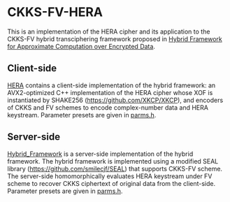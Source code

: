 # CKKS-FV-HERA
This is an implementation of the HERA cipher and its application to the CKKS-FV hybrid transciphering framework proposed in [Hybrid Framework for Approximate Computation over Encrypted Data]([https://eprint.iacr.org/2020/1335](https://eprint.iacr.org/archive/2020/1335/20210304:021449)).

## Client-side
[HERA](./HERA) contains a client-side implementation of the hybrid framework:
an AVX2-optimized C++ implementation of the HERA cipher whose XOF is instantiated by SHAKE256 (https://github.com/XKCP/XKCP), and encoders of CKKS and FV schemes to encode complex-number data and HERA keystream.
Parameter presets are given in [parms.h](./HERA/parms.h).

## Server-side
[Hybrid_Framework](./Hybrid_Framework) is a server-side implementation of the hybrid framework.
The hybrid framework is implemented using a modified SEAL library (https://github.com/smilecjf/SEAL) that supports CKKS-FV scheme.
The server-side homomorphically evaluates HERA keystream under FV scheme to recover CKKS ciphertext of original data from the client-side.
Parameter presets are given in [parms.h](./Hybrid_Framework/parms.h).
